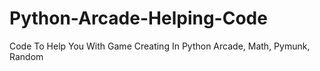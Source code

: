 # Python-Arcade-Helping-Code
Code To Help You With Game Creating In Python Arcade, Math, Pymunk, Random

